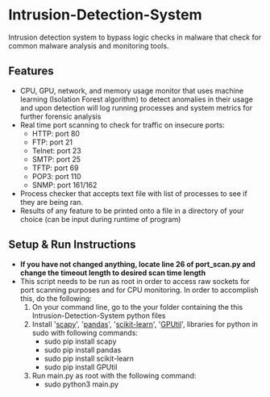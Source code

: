 # Intrusion-Detection-System
Intrusion detection system to bypass logic checks in malware that check for common malware analysis and monitoring tools.

## Features
- CPU, GPU, network, and memory usage monitor that uses machine learning (Isolation Forest algorithm) to detect anomalies in their usage and upon detection will log running processes and 
system metrics for further forensic analysis
- Real time port scanning to check for traffic on insecure ports:
  - HTTP: port 80
  - FTP: port 21
  - Telnet: port 23
  - SMTP: port 25
  - TFTP: port 69
  - POP3: port 110
  - SNMP: port 161/162
- Process checker that accepts text file with list of processes to see if they are being ran.
- Results of any feature to be printed onto a file in a directory of your choice (can be input during runtime of program)

## Setup & Run Instructions
- **If you have not changed anything, locate line 26 of port_scan.py and change the timeout length to desired scan time length**
- This script needs to be run as root in order to access raw sockets for port scanning purposes and for CPU monitoring.  In order to accomplish this, do the following:
  1) On your command line, go to the your folder containing the this Intrusion-Detection-System python files
  2) Install '[scapy](https://github.com/secdev/scapy)', '[pandas](https://github.com/pandas-dev/pandas)', '[scikit-learn](https://github.com/scikit-learn/scikit-learn)', '[GPUtil](https://github.com/anderskm/gputil)',
libraries for python in sudo with following commands:
     - sudo pip install scapy
     - sudo pip install pandas
     - sudo pip install scikit-learn
     - sudo pip install GPUtil
  3) Run main.py as root with the following command:
     - sudo python3 main.py
